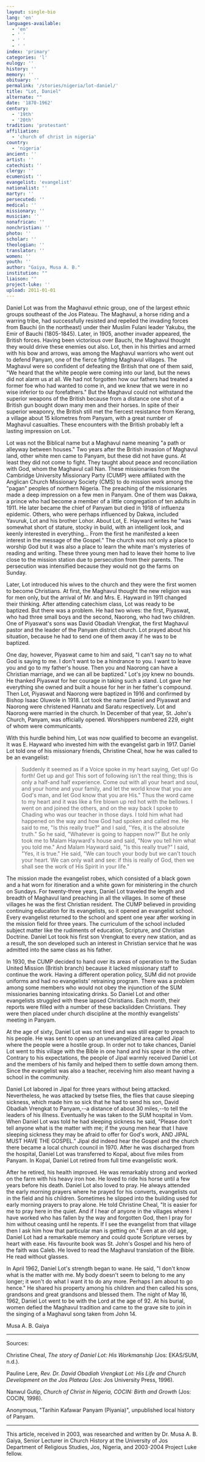 ```yaml
---
layout: single-bio
lang: 'en'
languages-available:
  - 'en'
  - ' '
  - ' '
  - ' '
index: 'primary'
categories: 'l'
eulogy: ''
history: ''
memory: ''
obituary: ''
permalink: '/stories/nigeria/lot-daniel/'
title: "Lot, Daniel"
alternate: ""
date: '1870-1962'
century:
  - '19th'
  - '20th'
tradition: 'protestant'
affiliation:
  - 'church of christ in nigeria'
country:
  - 'nigeria'
ancient: ''
artist: ''
catechist: ''
clergy: ''
ecumenist: ''
evangelist: 'evangelist'
nationalist: ''
martyr: ''
persecuted: ''
medical: ''
missionary: ''
musician: ''
nonafrican: ''
nonchristian: ''
photo: ''
scholar: ''
theologian: ''
translator: ''
women: ''
youth: ''
author: "Gaiya, Musa A. B."
institution: ""
liaison: ""
project-luke: ''
upload: 2011-01-01
---
```




Daniel Lot was from the Maghavul ethnic group, one of the largest ethnic groups southeast of the Jos Plateau. The Maghavul, a horse riding and a warring tribe, had successfully resisted and repelled the invading forces from Bauchi (in the northeast) under their Muslim Fulani leader Yakubu, the Emir of Bauchi (1805-1845). Later, in 1905, another invader appeared, the British forces.  Having been victorious over Bauchi, the Maghavul thought they would drive these enemies out also. Lot, then in his thirties and armed with his bow and arrows, was among the Maghavul warriors who went out to defend Panyam, one of the fierce fighting Maghavul villages. The Maghavul were so confident of defeating the British that one of them said, "We heard that the white people were coming into our land, but the news did not alarm us at all. We had not forgotten how our fathers had treated a former foe who had wanted to come in, and we knew that we were in no wise inferior to our forefathers." But the Maghavul could not withstand the superior weapons of the British because from a distance one shot of a British gun  bought down many men and their horses. In spite of their superior weaponry, the British still met the fiercest resistance from Kerang, a village about 15 kilometres from Panyam, with a great number of Maghavul casualties. These encounters with the British probably left a lasting impression on Lot.

Lot was not the Biblical name but a Maghavul name meaning "a path or alleyway between houses." Two years after the British invasion of Maghavul land, other white men came to Panyam, but these did not have guns. At least they did not come to fight. They taught about peace and reconciliation with God, whom the Maghavul call Nan. These missionaries from the Cambridge University Missionary Party (CUMP) were affiliated with the Anglican Church Missionary Society (CMS) to do mission work among the "pagan" peoples of northern Nigeria. The preaching of the missionaries made a deep impression on a few men in Panyam. One of them was Dakwa, a prince who had become a member of a little congregation of ten adults in 1911. He later became the chief of Panyam but died in 1918 of influenza epidemic. Others, who were perhaps influenced by Dakwa, included Yavuruk, Lot and his brother Lohor. About Lot, E. Hayward writes he "was somewhat short of stature, stocky in build, with an intelligent look, and keenly interested in everything... From the first he manifested a keen interest in the message of the Gospel." The church was not only a place to worship God but it was also a place to learn the white man's mysteries of reading and writing. These three young men had to leave their home to live close to the mission station due to persecution from their parents. The persecution was intensified because they would not go the farms on Sunday.

Later, Lot introduced his wives to the church and they were the first women to become Christians. At first, the Maghavul thought the new religion was for men only, but the arrival of Mr. and Mrs. E. Hayward in 1911 changed their thinking. After attending catechism class, Lot was ready to be baptized. But there was a problem. He had two wives: the first, Piyaswat, who had three small boys and the second, Naorong, who had two children. One of Piyaswat's sons was David Obadiah Vrengkat, the first Maghavul pastor and the leader of the Panyam district church. Lot prayed about his situation, because he had to send one of them away if he was to be baptized.

One day, however, Piyaswat came to him and said, "I can't say no to what God is saying to me. I don't want to be a hindrance to you. I want to leave you and go to my father's house. Then you and Naorong can have a Christian marriage, and we can all be baptized." Lot's joy knew no bounds. He thanked Piyaswat for her courage in taking such a stand. Lot gave her everything she owned and built a house for her in her father's compound. Then Lot, Piyaswat and Naorong were baptized in 1916 and  confirmed by Bishop Isaac Oluwole in 1918. Lot took the name Daniel and Piyaswat and Naorong were christened Hannatu and Saratu respectively. Lot and Naorong were married in the church. In December of that year, St. John's Church, Panyam, was officially opened. Worshippers numbered 229, eight of whom were communicants.

With this hurdle behind him, Lot was now qualified to become an evangelist. It was E. Hayward who invested him with the evangelist garb in 1917. Daniel Lot told one of his missionary friends, Christine Cheal, how he was called to be an evangelist:

> Suddenly it seemed as if a Voice spoke in my heart saying, Get up! Go forth! Get up and go! This sort of following isn't the real thing; this is only a half-and half experience. Come out with all your heart and soul, and your home and your family, and let the world know that you are God's man, and let God know that you are His." Thus the word came to my heart and it was like a fire blown up red hot with the bellows. I went on and joined the others, and on the way back I spoke to Chading who was our teacher in those days. I told him what had happened on the way and how God had spoken and called me. He said to me, "Is this really true?" and I said, "Yes, it is the absolute truth." So  he said, "Whatever is going to happen now?" But he only took me to Malam Hayward's house and said, "Now you tell him what you told me." And Malam Hayward said, "Is this really true?"  I said, "Yes, it is true." He said, "We can touch your body but we can't touch your heart. We can only wait and see: if this is really of God, then we shall see the work of His Spirit in your life."

The mission made the evangelist robes, which consisted of a black gown and a hat worn for itineration and a white gown for ministering in the church on Sundays. For twenty-three years, Daniel Lot traveled the length and breadth of Maghavul land preaching in all the villages. In some of these villages he was the first Christian resident. The CUMP believed in providing continuing education for its evangelists, so it opened an evangelist school. Every evangelist returned to the school and spent one year after working in the mission field for three years. The curriculum of the school included subject matter like the rudiments of education, Scripture, and Christian Doctrine. Daniel Lot took his first son Vrengkat to every new station, and as a result, the son developed such an interest in Christian service that he was admitted into the same class as his father.

In 1930, the CUMP decided to hand over its areas of operation to the Sudan United Mission (British branch) because it lacked missionary staff to continue the work. Having a different operation policy, SUM did not provide uniforms and had no evangelists' retraining program.  There was a problem among some members who would not obey the injunction of the SUM missionaries banning intoxicating drinks. So Daniel Lot and other evangelists struggled with these lapsed Christians. Each month, their reports were filled with a number of these backslidden Christians.  They were then placed under church discipline at the monthly evangelists' meeting in Panyam.

At the age of sixty, Daniel Lot was not tired and was still eager to preach to his people. He was sent to open up an unevangelized area called Jipal where the people were a hostile group.  In order not to take chances, Daniel Lot went to this village with the Bible in one hand and his spear in the other. Contrary to his expectations, the people of Jipal warmly received Daniel Lot and the members of his family and helped them to settle down among them. Since the evangelist was also a teacher, receiving him also meant having a school in the community.

Daniel Lot labored in Jipal for three years without being attacked.  Nevertheless, he was attacked by tsetse flies, the flies that cause sleeping sickness, which made him so sick that he had to send his son, David Obadiah Vrengkat to Panyam,--a distance of about 30 miles,--to tell the leaders of his illness. Eventually he was taken to the SUM hospital in Vom. When Daniel Lot was told he had sleeping sickness he said, "Please don't tell anyone what is the matter with me; if the young men hear that I have sleeping sickness they may be afraid to offer for God's work, AND JIPAL MUST HAVE THE GOSPEL." Jipal did indeed hear the Gospel and the church there became a local church council in 1970. After he was discharged from the hospital, Daniel Lot was transferred to Kopal, about five miles from Panyam. In Kopal, Daniel Lot retired from full time evangelistic work.

After he retired, his health improved. He was remarkably strong and worked on the farm with his heavy iron hoe. He loved to ride his horse until a few years before his death. Daniel Lot also loved to pray. He always attended the early morning prayers where he prayed for his converts, evangelists out in the field and his children. Sometimes he slipped into the building used for early morning prayers to pray alone. He told Christine Cheal, "It is easier for me to pray here in the quiet. And if I hear of anyone in the villages where I have worked who has fallen by the way and forgotten God, then I pray for him without ceasing until he repents. If I see the evangelist from that village then I ask him how that particular man is getting on." Even at an old age, Daniel Lot had a remarkable memory and could quote Scripture verses by heart with ease. His favourite book was St. John's Gospel and his hero of the faith was Caleb. He loved to read the Maghavul translation of the Bible. He read without glasses.

In April 1962, Daniel Lot's strength began to wane. He said, "I don't know what is the matter with me. My body doesn't seem to belong to me any longer; it won't do what I want it to do any more. Perhaps I am about to go hence." He shared his property among his children and then called his sons, grandsons and great grandsons and blessed them. The night of May 16, 1962, Daniel Lot went to be with the Lord at the age of 92. At his burial, women defied the Maghavul tradition and came to the grave site to join in the singing of a Maghavul song taken from John 14.

Musa A. B. Gaiya

---

Sources:

Christine Cheal, *The story of Daniel Lot: His Workmanship* (Jos: EKAS/SUM, n.d.).

Pauline Lere, *Rev. Dr. David Obadiah Vrengkat Lot: His Life and Church Development on the Jos Plateau* (Jos: Jos University Press, 1996).

Nanwul Gutip, *Church of Christ in Nigeria, COCIN: Birth and Growth* (Jos: COCIN, 1998).

Anonymous, "Tarihin Kafawar Panyam (Piyania)", unpublished local history of Panyam.

---

This article, received in 2003, was researched and written by Dr. Musa A. B. Gaiya, Senior Lecturer in Church History at the University of Jos Department of Religious Studies, Jos, Nigeria, and 2003-2004 Project Luke fellow.
